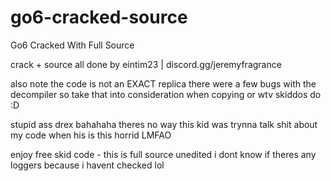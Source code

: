 # go6-cracked-source
Go6 Cracked With Full Source

crack + source all done by eintim23 | discord.gg/jeremyfragrance

also note the code is not an EXACT replica there were a few bugs with the decompiler so take that into consideration when copying or wtv skiddos do :D

stupid ass drex bahahaha theres no way this kid was trynna talk shit about my code when his is this horrid LMFAO

enjoy free skid code - this is full source unedited i dont know if theres any loggers because i havent checked lol
